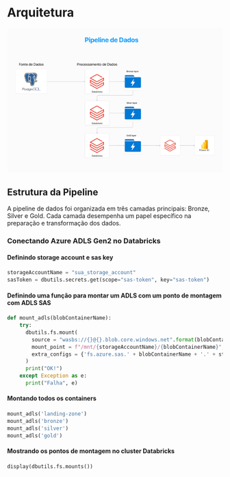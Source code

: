 # Arquitetura

![Pipeline de dados](./assets/pipeline.png)

## Estrutura da Pipeline

A pipeline de dados foi organizada em três camadas principais: Bronze, Silver e Gold. Cada camada desempenha um papel específico na preparação e transformação dos dados.

### Conectando Azure ADLS Gen2 no Databricks

#### Definindo storage account e sas key

```python
storageAccountName = "sua_storage_account"
sasToken = dbutils.secrets.get(scope="sas-token", key="sas-token")
```

#### Definindo uma função para montar um ADLS com um ponto de montagem com ADLS SAS

```python
def mount_adls(blobContainerName):
    try:
      dbutils.fs.mount(
        source = "wasbs://{}@{}.blob.core.windows.net".format(blobContainerName, storageAccountName),
        mount_point = f"/mnt/{storageAccountName}/{blobContainerName}",
        extra_configs = {'fs.azure.sas.' + blobContainerName + '.' + storageAccountName + '.blob.core.windows.net': sasToken}
      )
      print("OK!")
    except Exception as e:
      print("Falha", e)
```

#### Montando todos os containers

```python 
mount_adls('landing-zone')
mount_adls('bronze')
mount_adls('silver')
mount_adls('gold')
```

#### Mostrando os pontos de montagem no cluster Databricks

```python
display(dbutils.fs.mounts())
```